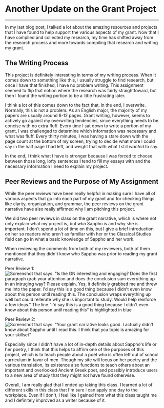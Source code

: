 # Another Update on the Grant Project

---

In my last blog post, I talked a lot about the amazing resources and projects that I have found to help support the various aspects of my grant. Now that I have compiled and collected my research, my time has shifted away from the research process and more towards compiling that research and writing my grant. 

## The Writing Process

This project is definitely interesting in terms of my writing process. When it comes down to something like this, I usually struggle to find research, but once I have that finished, I have no problem writing. This assignment seemed to flip that notion where the research was fairly straightfoward, but then I found the writing portion to be a little frustrating later. 

I think a lot of this comes down to the fact that, in the end, I overwrite. Normally, this is not a problem. As an English major, the majority of my papers are usually around 8-12 pages. Grant writing, however, seems to actively go against my overwriting tendencies, since everything needs to be concise with no extra fluff. Every time I sat down to write a portion of my grant, I was challenged to determine which information was necessary and what was fluff. Every thirty minutes, I was having a stare down with the page count at the bottom of my screen, trying to decide what more I could say in the half page I had left, and weight that with what I still *wanted* to say. 

In the end, I think what I have is stronger because I was forced to choose between those long, lofty sentences I tend to fill my essays with and the necessary information I need to explain my project. 

## Peer Reviews and the Purpose of My Assignment

While the peer reviews have been really helpful in making sure I have all of various aspects that go into each part of my grant and for checking things like clarity, organization, and grammar, the peer reviews on the grant narrative have also really affirmed why I am pitching this project. 

We did two peer reviews in class on the grant narrative, which is where not only explain what my project is, but *who* Sappho is and why she is important. I don't spend a lot of time on this, but I give a brief introduction on her so readers who aren't as familiar with her or the Classical Studies field can go in what a basic knowledge of Sappho and her work. 

When reviewing the comments from both of my reviewers, both of them mentioned that they didn't know who Sappho was prior to reading my grant narrative. 

Peer Review 1:
![Screenshot that says: "Is the GN interesting and engaging? Does the first paragraph grab your attention and does the conclusion sum everything up in an intruging way? Please explain. Yes, it definitely grabbed me and threw me into the paper. I'd say this is a good thing because I didn't even know about this person until reading this. The conclusion wraps everything up well but could reiterate why she is important to study. Would help reinforce a few ideas." The line "I'd say this is a good thing because I didn't even know about this person until reading this" is highlighted in blue](http://crernst25.github.io/crernst25/images/peer-review-1.png) 

Peer Review 2:
![Screenshot that says: "Your grant narrative looks good. I actually didn't know about Sappho until I read this. I think that you topic is amazing for your skillset"](http://crernst25.github.io/crernst25/images/peer-review-2.png) 

Especially since I didn't have a lot of in-depth details about Sappho's life or her poetry, I think that this helps to affirm one of the purposes of this project, which is to teach people about a poet who is often left out of school curriculum in favor of men. Though my site will focus on her poetry and the various translation, its existence also functions to teach others about an important and overlooked Ancient Greek poet, and possibly introduce users to a new area of study that they might not have found otherwise. 

Overall, I am really glad that I ended up taking this class. I learned a lot of different skills in this class that I'm sure I can apply one day to the workplace. Even if I don't, I feel like I gained from what this class taught me and I definitely improved as a writer because of it. 


